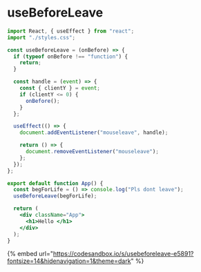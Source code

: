 # useBeforeLeave

```jsx
import React, { useEffect } from "react";
import "./styles.css";

const useBeforeLeave = (onBefore) => {
  if (typeof onBefore !== "function") {
    return;
  }

  const handle = (event) => {
    const { clientY } = event;
    if (clientY <= 0) {
      onBefore();
    }
  };

  useEffect(() => {
    document.addEventListener("mouseleave", handle);

    return () => {
      document.removeEventListener("mouseleave");
    };
  });
};

export default function App() {
  const begForLife = () => console.log("Pls dont leave");
  useBeforeLeave(begForLife);

  return (
    <div className="App">
      <h1>Hello </h1>
    </div>
  );
}

```

{% embed url="https://codesandbox.io/s/usebeforeleave-e5891?fontsize=14&hidenavigation=1&theme=dark" %}



